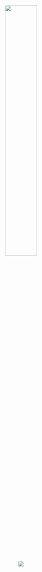 <div align="center">
    <a href="https://github.com/Sleepy4k">
        <img width="45%" src="https://github-readme-stats.vercel.app/api?username=Sleepy4k&layout=compact&theme=react&hide_border=true&show_icons=true&count_private=true"/>
    </a>
</div>

<div align="center">
    <a href="https://discord.gg/7rFQQ6yeW7">
      <img src="https://img.shields.io/discord/881506995511898164?style=for-the-badge&logo=discord&labelColor=7289da&logoColor=white&color=2c2f33&label=Discord"/>
    </a>
</div>
